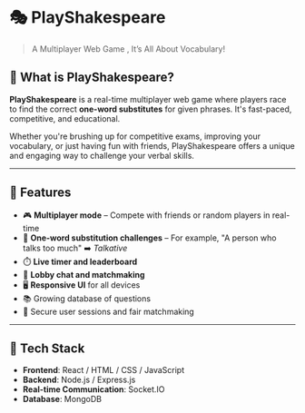 # 🎭 PlayShakespeare

> A Multiplayer Web Game , It’s All About Vocabulary!

## 🧠 What is PlayShakespeare?

**PlayShakespeare** is a real-time multiplayer web game where players race to find the correct **one-word substitutes** for given phrases. It's fast-paced, competitive, and educational.

Whether you're brushing up for competitive exams, improving your vocabulary, or just having fun with friends, PlayShakespeare offers a unique and engaging way to challenge your verbal skills.

---

## 🚀 Features

- 🎮 **Multiplayer mode** – Compete with friends or random players in real-time
- 🧩 **One-word substitution challenges** – For example, "A person who talks too much" ➡️ *Talkative*
- ⏱️ **Live timer and leaderboard**
- 💬 **Lobby chat and matchmaking**
- 🖥️ **Responsive UI** for all devices
- 📚 Growing database of questions
- 🔐 Secure user sessions and fair matchmaking

---


## 🔧 Tech Stack

- **Frontend**: React / HTML / CSS / JavaScript
- **Backend**: Node.js / Express.js
- **Real-time Communication**: Socket.IO
- **Database**: MongoDB



